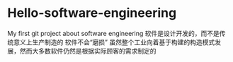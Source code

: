 # Hello-software-engineering
My first git project about software engineering
软件是设计开发的，而不是传统意义上生产制造的
软件不会“磨损”
虽然整个工业向着基于构建的构造模式发展，然而大多数软件仍然是根据实际顾客的需求制定的
